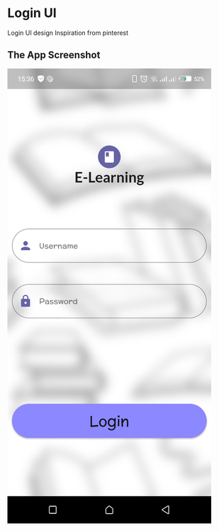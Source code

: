 # Login UI

Login UI design Inspiration from pinterest

## The App Screenshot

![LogIn](screenshots/login.png)